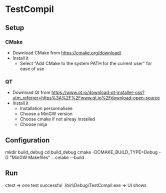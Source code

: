 # TestCompil

## Setup

### CMake
* Download CMake from https://cmake.org/download/
* Install it
  * Select "Add CMake to the system PATH for the current user" for ease of use

### QT
* Download Qt from https://www.qt.io/download-qt-installer-oss?utm_referrer=https%3A%2F%2Fwww.qt.io%2Fdownload-open-source
* Install it
  * Installation personnalisée
  * Choose a MinGW version
  * Choose cmake if not alreay installed
  * Choose ninja

## Configuration
mkdir build_debug
cd build_debug
cmake -DCMAKE_BUILD_TYPE=Debug -G "MinGW Makefiles" ..
cmake --build .


## Run
ctest => one test successful
.\bin\Debug\TestCompil.exe => UI shows
